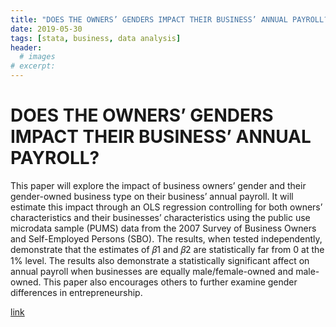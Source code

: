 ```yaml
---
title: "DOES THE OWNERS’ GENDERS IMPACT THEIR BUSINESS’ ANNUAL PAYROLL?"
date: 2019-05-30
tags: [stata, business, data analysis]
header:
  # images
# excerpt:
---
```

# DOES THE OWNERS’ GENDERS IMPACT THEIR BUSINESS’ ANNUAL PAYROLL?

This paper will explore the impact of business owners’ gender and their gender-owned business type on their business’ annual payroll. It will estimate this impact through an OLS regression controlling for both owners’ characteristics and their businesses’ characteristics using the public use microdata sample (PUMS) data from the 2007 Survey of Business Owners and Self-Employed Persons (SBO). The results, when tested independently, demonstrate that the estimates of 𝛽1 and 𝛽2 are statistically far from 0 at the 1% level. The results also demonstrate a statistically significant affect on annual payroll when businesses are equally male/female-owned and male-owned. This paper also encourages others to further examine gender differences in entrepreneurship.

[link]("/papers/SandovalAmy_WritingSample.pdf")
